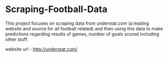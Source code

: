 # Scraping-Football-Data
This project focuses on scraping data from understat.com (a leading website and source for all football related) and then using this data to make predictions regarding results of games, number of goals scored including other stuff.

website url - http://understat.com/
